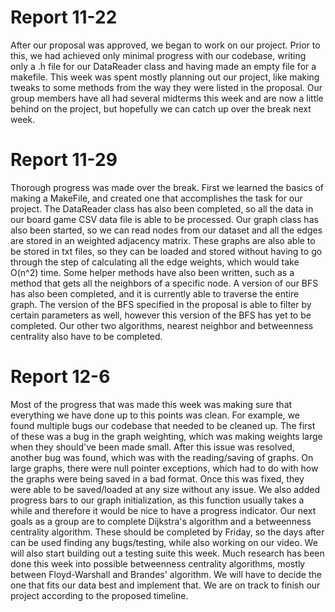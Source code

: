 # Report 11-22

After our proposal was approved, we began to work on our project. Prior to this, we had achieved only minimal progress with our codebase, writing only a .h file for our DataReader class and having made an empty file for a makefile. This week was spent mostly planning out our project, like making tweaks to some methods from the way they were listed in the proposal. Our group members have all had several midterms this week and are now a little behind on the project, but hopefully we can catch up over the break next week.

# Report 11-29

Thorough progress was made over the break. First we learned the basics of making a MakeFile, and created one that accomplishes the task for our project. The DataReader class has also been completed, so all the data in our board game CSV data file is able to be processed. Our graph class has also been started, so we can read nodes from our dataset and all the edges are stored in an weighted adjacency matrix. These graphs are also able to be stored in txt files, so they can be loaded and stored without having to go through the step of calculating all the edge weights, which would take O(n^2) time. Some helper methods have also been written, such as a method that gets all the neighbors of a specific node. A version of our BFS has also been completed, and it is currently able to traverse the entire graph. The version of the BFS specified in the proposal is able to filter by certain parameters as well, however this version of the BFS has yet to be completed. Our other two algorithms, nearest neighbor and betweenness centrality also have to be completed. 

# Report 12-6

Most of the progress that was made this week was making sure that everything we have done up to this points was clean. For example, we found multiple bugs our codebase that needed to be cleaned up. The first of these was a bug in the graph weighting, which was making weights large when they should've been made small. After this issue was resolved, another bug was found, which was with the reading/saving of graphs. On large graphs, there were null pointer exceptions, which had to do with how the graphs were being saved in a bad format. Once this was fixed, they were able to be saved/loaded at any size without any issue. We also added progress bars to our graph initialization, as this function usually takes a while and therefore it would be nice to have a progress indicator. Our next goals as a group are to complete Dijkstra's algorithm and a betweenness centrality algorithm. These should be completed by Friday, so the days after can be used finding any bugs/testing, while also working on our video. We will also start building out a testing suite this week. Much research has been done this week into possible betweenness centrality algorithms, mostly between Floyd-Warshall and Brandes' algorithm. We will have to decide the one that fits our data best and implement that. We are on track to finish our project according to the proposed timeline.
